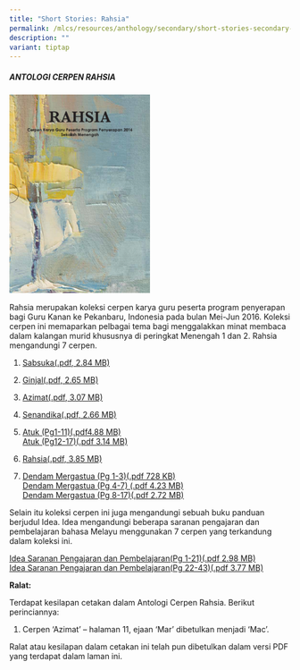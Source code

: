 ```yaml
---
title: "Short Stories: Rahsia"
permalink: /mlcs/resources/anthology/secondary/short-stories-secondary-rahsia/
description: ""
variant: tiptap
---
```

<h5>ANTOLOGI CERPEN RAHSIA</h5>
<div class="isomer-image-wrapper">
<img style="width: 50%;" height="auto" width="100%" alt="rahsia" src="/images/rahsia.png">
</div>
<p>Rahsia merupakan koleksi cerpen karya guru peserta program penyerapan
bagi Guru Kanan ke Pekanbaru, Indonesia pada bulan Mei-Jun 2016. Koleksi
cerpen ini memaparkan pelbagai tema bagi menggalakkan minat membaca dalam
kalangan murid khususnya di peringkat Menengah 1 dan 2. Rahsia mengandungi
7 cerpen.</p>
<ol data-tight="true" class="tight">
<li>
<p><a href="/files/1-sabsuka.pdf" rel="noopener noreferrer nofollow" target="_blank">Sabsuka(.pdf, 2.84 MB)</a>
</p>
</li>
<li>
<p><a href="/files/2-ginjal.pdf" rel="noopener noreferrer nofollow" target="_blank">Ginjal(.pdf, 2.65 MB)</a>
</p>
</li>
<li>
<p><a href="/files/3-azimat-r2.pdf" rel="noopener noreferrer nofollow" target="_blank">Azimat(.pdf, 3.07 MB)</a>
</p>
</li>
<li>
<p><a href="/files/Senandika_path.pdf" rel="noopener noreferrer nofollow" target="_blank">Senandika(.pdf, 2.66 MB)</a>
</p>
<p></p>
</li>
<li>
<p><a href="/files/Atuk_path.pdf" rel="noopener noreferrer nofollow" target="_blank">Atuk (Pg1-11)(.pdf4.88 MB)</a> 
<br><a href="/files/Atuk_path__1_.pdf" rel="noopener noreferrer nofollow" target="_blank">Atuk (Pg12-17)(.pdf 3.14 MB)</a>
</p>
<p></p>
</li>
<li>
<p><a href="/files/6-rahsia.pdf" rel="noopener noreferrer nofollow" target="_blank">Rahsia(.pdf, 3.85 MB)</a>
</p>
<p></p>
</li>
<li>
<p><a href="/files/DendamMergastu_path.pdf" rel="noopener noreferrer nofollow" target="_blank">Dendam Mergastua (Pg 1-3)(.pdf 728 KB)</a> 
<br><a href="/files/DendamMergastu_path_1.pdf" rel="noopener noreferrer nofollow" target="_blank">Dendam Mergastua (Pg 4-7) (.pdf 4.23 MB)</a> 
<br><a href="/files/DendamMergastu_path_2.pdf" rel="noopener noreferrer nofollow" target="_blank">Dendam Mergastua (Pg 8-17)(.pdf 2.72 MB)</a>
</p>
</li>
</ol>
<p>Selain itu koleksi cerpen ini juga mengandungi sebuah buku panduan berjudul
Idea. Idea mengandungi beberapa saranan pengajaran dan pembelajaran bahasa
Melayu menggunakan 7 cerpen yang terkandung dalam koleksi ini.</p>
<p><a href="/files/Idea_Sec_path.pdf" rel="noopener noreferrer nofollow" target="_blank">Idea Saranan Pengajaran dan Pembelajaran(Pg 1-21)(.pdf 2.98 MB)</a> 
<br><a href="/files/Idea_Sec_path__1_.pdf" rel="noopener noreferrer nofollow" target="_blank">Idea Saranan Pengajaran dan Pembelajaran(Pg 22-43)(.pdf 3.77 MB)</a>
</p>
<p><strong>Ralat:</strong>
</p>
<p>Terdapat kesilapan cetakan dalam Antologi Cerpen Rahsia. Berikut perinciannya:</p>
<ol data-tight="true" class="tight">
<li>
<p>Cerpen ‘Azimat’ – halaman 11, ejaan ‘Mar’ dibetulkan menjadi ‘Mac’.</p>
</li>
</ol>
<p>Ralat atau kesilapan dalam cetakan ini telah pun dibetulkan dalam versi
PDF yang terdapat dalam laman ini.</p>